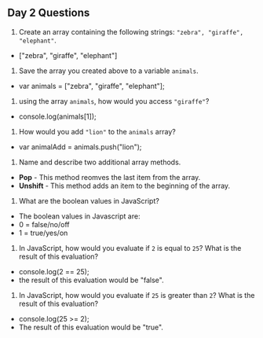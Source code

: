 ## Day 2 Questions

1. Create an array containing the following strings: `"zebra", "giraffe", "elephant"`.

  * ["zebra", "giraffe", "elephant"]

1. Save the array you created above to a variable `animals`.

  * var animals = ["zebra", "giraffe", "elephant"];

1. using the array `animals`, how would you access `"giraffe"`?

  * console.log(animals[1]);

1. How would you add `"lion"` to the `animals` array?

  * var animalAdd = animals.push("lion");

1. Name and describe two additional array methods.

  * __Pop__ - This method reomves the last item from the array.
  * __Unshift__ - This method adds an item to the beginning of the array.  

1. What are the boolean values in JavaScript?

  * The boolean values in Javascript are:
  * 0 = false/no/off
  * 1 = true/yes/on

1. In JavaScript, how would you evaluate if `2` is equal to `25`? What is the result of this evaluation?

  * console.log(2 == 25);
  * the result of this evaluation would be "false".

1. In JavaScript, how would you evaluate if `25` is greater than `2`? What is the result of this evaluation?

  * console.log(25 >= 2);
  * The result of this evaluation would be "true".
